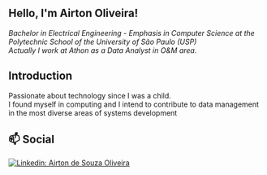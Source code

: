 ## Hello, I'm Airton Oliveira!

*Bachelor in Electrical Engineering - Emphasis in Computer Science at the Polytechnic School of the University of São Paulo (USP) <br>
Actually I work at Athon as a Data Analyst in O&M area.<br>*

## Introduction

Passionate about technology since I was a child. <br>
I found myself in computing and I intend to contribute to data management in the most diverse areas of systems development <br>

## 📫 Social
[![Linkedin: Airton de Souza Oliveira](https://img.shields.io/badge/LinkedIn-0077B5?style=for-the-badge&logo=linkedin&logoColor=white)](https://www.linkedin.com/in/airton-de-souza-oliveira-a147a81a8/)

